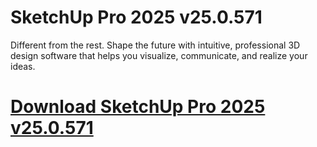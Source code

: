 # SketchUp Pro 2025 v25.0.571

Different from the rest. Shape the future with intuitive, professional 3D design software that helps you visualize, communicate, and realize your ideas.

# [Download SketchUp Pro 2025 v25.0.571](https://developer.team/software/35342-sketchup-pro-2025-v250571.html)
